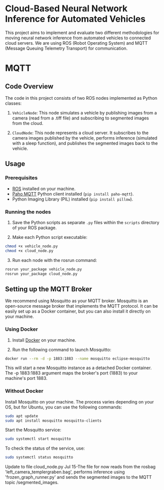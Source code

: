 # Cloud-Based Neural Network Inference for Automated Vehicles

This project aims to implement and evaluate two different methodologies for moving neural network inference from automated vehicles to connected cloud servers. We are using ROS (Robot Operating System) and MQTT (Message Queuing Telemetry Transport) for communication.

# MQTT
## Code Overview

The code in this project consists of two ROS nodes implemented as Python classes:

1. `VehicleNode`: This node simulates a vehicle by publishing images from a camera (read from a .tiff file) and subscribing to segmented images from the cloud.

2. `CloudNode`: This node represents a cloud server. It subscribes to the camera images published by the vehicle, performs inference (simulated with a sleep function), and publishes the segmented images back to the vehicle.

## Usage

### Prerequisites

- [ROS](http://wiki.ros.org/ROS/Installation) installed on your machine.
- [Paho MQTT](https://pypi.org/project/paho-mqtt/) Python client installed (`pip install paho-mqtt`).
- Python Imaging Library (PIL) installed (`pip install pillow`).

### Running the nodes

1. Save the Python scripts as separate `.py` files within the `scripts` directory of your ROS package.

2. Make each Python script executable:

```bash
chmod +x vehicle_node.py
chmod +x cloud_node.py
```

3. Run each node with the rosrun command:
```bash
rosrun your_package vehicle_node.py
rosrun your_package cloud_node.py
```

## Setting up the MQTT Broker

We recommend using Mosquitto as your MQTT broker. Mosquitto is an open-source message broker that implements the MQTT protocol. It can be easily set up as a Docker container, but you can also install it directly on your machine.

### Using Docker

1. Install [Docker](https://docs.docker.com/get-docker/) on your machine.

2. Run the following command to launch Mosquitto:

```bash
docker run --rm -d -p 1883:1883 --name mosquitto eclipse-mosquitto
```
This will start a new Mosquitto instance as a detached Docker container. The -p 1883:1883 argument maps the broker's port (1883) to your machine's port 1883.

### Without Docker
Install Mosquitto on your machine. The process varies depending on your OS, but for Ubuntu, you can use the following commands:

```bash
sudo apt update
sudo apt install mosquitto mosquitto-clients
```
Start the Mosquitto service:

```bash
sudo systemctl start mosquitto
```
To check the status of the service, use:
```bash
sudo systemctl status mosquitto
```

Update to file cloud_node.py Jul 15-The file for now reads from the rosbag 'left_camera_templergraben.bag', performs inference using 'frozen_graph_runner.py' and sends the segmented images to the MQTT topic /segmented_images. 